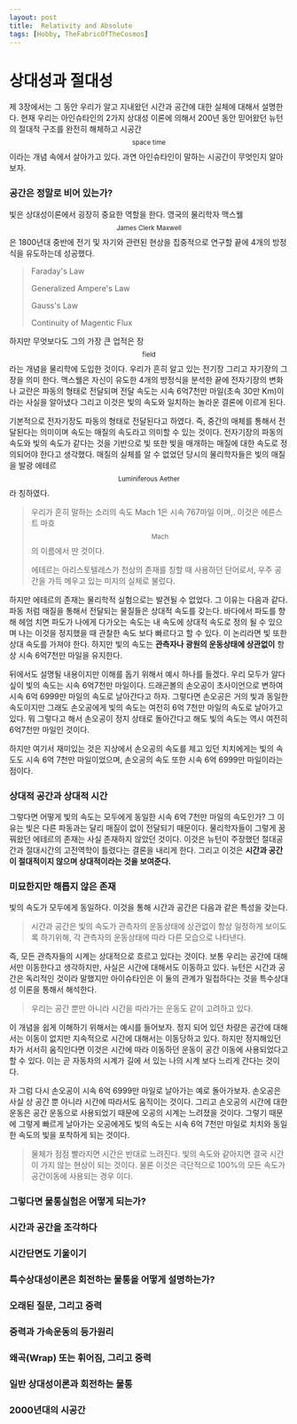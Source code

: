```yaml
---
layout: post
title:  Relativity and Absolute
tags: [Hobby, TheFabricOfTheCosmos]
---
```

# 상대성과 절대성

제 3장에서는 그 동안 우리가 알고 지내왔던 시간과 공간에 대한 실체에 대해서 설명한다. 현재 우리는 아인슈타인의 2가지 상대성 이론에 의해서 200년 동안 믿어왔던 뉴턴의 절대적 구조를 완전히 해체하고 시공간$$_\text{space time}$$이라는 개념 속에서 살아가고 있다. 과연 아인슈타인이 말하는 시공간이 무엇인지 알아보자.

### 공간은 정말로 비어 있는가?

빛은 상대성이론에서 굉장히 중요한 역할을 한다. 영국의 물리학자 맥스웰$$_\text{James Clerk Maxwell}$$은 1800년대 중반에 전기 및 자기와 관련된 현상을 집중적으로 연구할 끝에 4개의 방정식을 유도하는데 성공했다.

> Faraday's Law
>
> Generalized Ampere's Law
>
> Gauss's Law
>
> Continuity of Magentic Flux

하지만 무엇보다도 그의 가장 큰 업적은 장$$_\text{field}$$라는 개념을 물리학에 도입한 것이다. 우리가 흔히 알고 있는 전기장 그리고 자기장의 그 장을 의미 한다.  맥스웰은 자신이 유도한 4개의 방정식을 분석한 끝에 전자기장의 변화나 교란은 파동의 형태로 전달되며 전달 속도는 시속 6억7천만 마일(초속 30만 Km)이라는 사실을 알아냈다 그리고 이것은 빛의 속도와 일치하는 놀라운 결론에 이르게 된다.

기본적으로 전자기장도 파동의 형태로 전달된다고 하였다. 즉, 중간의 매체를 통해서 전달된다는 의미이며 속도는 매질의 속도라고 의미할 수 있는 것이다. 전자기장의 파동의 속도와 빛의 속도가 같다는 것을 기반으로 빛 또한 빛을 매개하는 매질에 대한 속도로 정의되어야 한다고 생각했다. 매질의 실체를 알 수 없었던 당시의 물리학자들은 빛의 매질을 발광 에테르$$_\text{Luminiferous Aether}$$라 칭하였다.

> 우리가 흔히 말하는 소리의 속도 Mach 1은 시속 767마일 이며,. 이것은 에른스트 마흐$$_\text{Mach}$$의 이름에서 딴 것이다.
>
> 에테르는 아리스토텔레스가 천상의 존재를 칭할 때 사용하던 단어로서, 우주 공간을 가득 메우고 있는 미지의 실체로 불렀다.

하지만 에테르의 존재는 물리학적 실험으로는 발견될 수 없었다. 그 이유는 다음과 같다. 파동 처럼 매질을 통해서 전달되는 물질들은 상대적 속도를 갖는다. 바다에서 파도를 향해 헤엄 치면 파도가 나에게 다가오는 속도는 내 속도에 상대적 속도로 정의 될 수 있으며 나는 이것을 정지했을 때 관찰한 속도 보다 빠르다고 할 수 있다. 이 논리라면 빛 또한 상대 속도를 가져야 한다. 하지만 빛의 속도는 **관측자나 광원의 운동상태에 상관없이** 항상 시속 6억7천만 마일을 유지한다.

뒤에서도 설명될 내용이지만 이해를 돕기 위해서 예시 하나를 들겠다. 우리 모두가 알다 싶이 빛의 속도는 시속 6억7천만 마일이다. 드래곤볼의 손오공이 초사이언으로 변하여 시속 6억 6999만 마일의 속도로 날아간다고 하자. 그렇다면 손오공은 거의 빛과 동일한 속도이지만 그래도 손오공에게 빛의 속도는 여전히 6억 7천만 마일의 속도로 날아가고 있다. 뭐 그렇다고 해서 손오공이 정지 상태로 돌아간다고 해도 빛의 속도는 역시 여전히 6억7천만 마일인 것이다.

하지만 여기서 재미있는 것은 지상에서 손오공의 속도를 제고 있던 치치에게는 빛의 속도도 시속 6억 7천만 마일이었으며, 손오공의 속도 또한 시속 6억 6999만 마일이라는 점이다.

### 상대적 공간과 상대적 시간

그렇다면 어떻게 빛의 속도는 모두에게 동일한 시속 6억 7천만 마일의 속도인가? 그 이유는 빛은 다른 파동과는 달리 매질이 없이 전달되기 때문이다. 물리학자들이 그렇게 꿈꿔왔던 에테르의 존재는 사실 존재하지 않았던 것이다. 이것은 뉴턴이 주장했던 절대공간과 절대시간의 고전역학이 틀렸다는 결론을 내리게 한다. 그리고 이것은 **시간과 공간이 절대적이지 않으며 상대적이라는 것을 보여준다.**

### 미묘한지만 해롭지 않은 존재

빛의 속도가 모두에게 동일하다. 이것을 통해 시간과 공간은 다음과 같은 특성을 갖는다.

> 시간과 공간은 빛의 속도가 관측자의 운동상태에 상관없이 항상 일정하게 보이도록 하기위해, 각 관측자의 운동상태에 따라 다른 모습으로 나타낸다.

즉, 모든 관측자들의 시계는 상대적으로 흐르고 있다는 것이다. 보통 우리는 공간에 대해서만 이동한다고 생각하지만, 사실은 시간에 대해서도 이동하고 있다. 뉴턴은 시간과 공간은 독리적인 것이라 말했지만 아이슈타인은 이 둘의 관계가 밀접하다는 것을 특수상대성 이론을 통해서 해석한다. 

> 우리는 공간 뿐만 아니라 시간을 따라가는 운동도 같이 고려하고 있다.

이 개념을 쉽게 이해하기 위해서는 예시를 들어보자. 정지 되어 있던 차량은 공간에 대해서는 이동이 없지만 지속적으로 시간에 대해서는 이동당하고 있다. 하지만 정지해있던 차가 서서히 움직인다면 이것은 시간에 따라 이동하던 운동이 공간 이동에 사용되었다고 할 수 있다. 이는 곧 자동차의 시계가 길에 서 있는 나의 시계 보다 느리게 간다는 것이다.

자 그럼 다시 손오공이 시속 6억 6999만 마일로 날아가는 예로 돌아가보자. 손오공은 사실 상 공간 뿐 아니라 시간에 따라서도 움직이는 것이다. 그리고 손오공의 시간에 대한 운동은 공간 운동으로 사용되었기 때문에 오공의 시계는 느려졌을 것이다. 그렇기 때문에 그렇게 빠르게 날아가는 오공에게도 빛의 속도는 시속 6억 7천만 마일로 치치와 동일한 속도의 빛을 포착하게 되는 것이다.

> 물체가 점점 빨라지면 시간은 반대로 느려진다. 빛의 속도와 같아지면 결국 시간이 가지 않는 현상이 되는 것이다. 물론 이것은 극단적으로 100%의 모든 속도가 공간이동에 사용되는 경우 이다.

### 그렇다면 물통실험은 어떻게 되는가?

### 시간과 공간을 조각하다

### 시간단면도 기울이기

### 특수상대성이론은 회전하는 물통을 어떻게 설명하는가?

### 오래된 질문, 그리고 중력

### 중력과 가속운동의 등가원리

### 왜곡(Wrap) 또는 휘어짐, 그리고 중력

### 일반 상대성이론과 회전하는 물통

### 2000년대의 시공간

